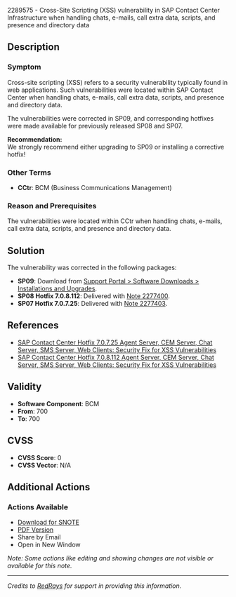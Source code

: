 2289575 - Cross-Site Scripting (XSS) vulnerability in SAP Contact Center Infrastructure when handling chats, e-mails, call extra data, scripts, and presence and directory data

## Description

### Symptom
Cross-site scripting (XSS) refers to a security vulnerability typically found in web applications. Such vulnerabilities were located within SAP Contact Center when handling chats, e-mails, call extra data, scripts, and presence and directory data.

The vulnerabilities were corrected in SP09, and corresponding hotfixes were made available for previously released SP08 and SP07.

**Recommendation:**  
We strongly recommend either upgrading to SP09 or installing a corrective hotfix!

### Other Terms
- **CCtr**: BCM (Business Communications Management)

### Reason and Prerequisites
The vulnerabilities were located within CCtr when handling chats, e-mails, call extra data, scripts, and presence and directory data.

## Solution

The vulnerability was corrected in the following packages:

- **SP09**: Download from [Support Portal > Software Downloads > Installations and Upgrades](https://me.sap.com/support/software-downloads/installations-and-upgrades).
- **SP08 Hotfix 7.0.8.112**: Delivered with [Note 2277400](https://me.sap.com/notes/2277400).
- **SP07 Hotfix 7.0.7.25**: Delivered with [Note 2277403](https://me.sap.com/notes/2277403).

## References

- [SAP Contact Center Hotfix 7.0.7.25 Agent Server, CEM Server, Chat Server, SMS Server, Web Clients: Security Fix for XSS Vulnerabilities](https://me.sap.com/notes/2277403)
- [SAP Contact Center Hotfix 7.0.8.112 Agent Server, CEM Server, Chat Server, SMS Server, Web Clients: Security Fix for XSS Vulnerabilities](https://me.sap.com/notes/2277400)

## Validity

- **Software Component**: BCM
- **From**: 700
- **To**: 700

## CVSS

- **CVSS Score**: 0
- **CVSS Vector**: N/A

## Additional Actions

### Actions Available
- [Download for SNOTE](https://notesdownloads.sap.com/note/0040000018276472017)
- [PDF Version](https://userapps.support.sap.com/sap/support/sfm/notes/print/0002289575?language=en-US&token=10555562F2700CA98994DE7A0BA73F98)
- Share by Email
- Open in New Window

*Note: Some actions like editing and showing changes are not visible or available for this note.*

---

*Credits to [RedRays](https://redrays.io) for support in providing this information.*